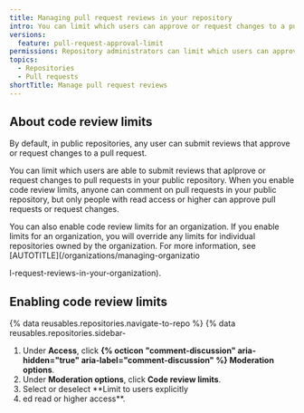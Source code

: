 ```yaml
---
title: Managing pull request reviews in your repository
intro: You can limit which users can approve or request changes to a pull requests in a public repository.
versions:
  feature: pull-request-approval-limit
permissions: Repository administrators can limit which users can approve or request changes to a pull request in a public repository.
topics:
  - Repositories
  - Pull requests
shortTitle: Manage pull request reviews
---
```


## About code review limits

By default, in public repositories, any user can submit reviews that approve or request changes to a pull request.

You can limit which users are able to submit reviews that aplprove or request changes to pull requests in your public repository. When you enable code review limits, anyone can comment on pull requests in your public repository, but only people with read access or higher can approve pull requests or request changes.

You can also enable code review limits for an organization. If you enable limits for an organization, you will override any limits for individual repositories owned by the organization. For more information, see [AUTOTITLE](/organizations/managing-organizatio

l-request-reviews-in-your-organization).

## Enabling code review limits

{% data reusables.repositories.navigate-to-repo %}
{% data reusables.repositories.sidebar-
1. Under **Access**, click **{% octicon "comment-discussion" aria-hidden="true" aria-label="comment-discussion" %} Moderation options**.
1. Under **Moderation options**, click **Code review limits**.
1. Select or deselect **Limit to users explicitly
2. ed read or higher access**.
